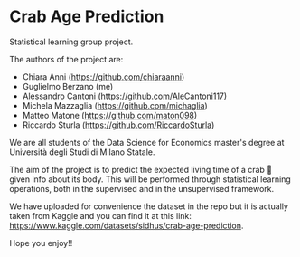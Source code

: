 # Crab Age Prediction
Statistical learning group project.

The authors of the project are:
- Chiara Anni (https://github.com/chiaraanni)
- Guglielmo Berzano (me)
- Alessandro Cantoni (https://github.com/AleCantoni117)
- Michela Mazzaglia (https://github.com/michaglia)
- Matteo Matone (https://github.com/maton098)
- Riccardo Sturla (https://github.com/RiccardoSturla)

We are all students of the Data Science for Economics master's degree at Università degli Studi di Milano Statale.

The aim of the project is to predict the expected living time of a crab 🦀 given info about its body.
This will be performed through statistical learning operations, both in the supervised and in the unsupervised framework.

We have uploaded for convenience the dataset in the repo but it is actually taken from Kaggle and you can find it at this link: https://www.kaggle.com/datasets/sidhus/crab-age-prediction. 

Hope you enjoy!!
